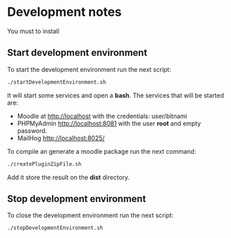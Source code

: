 # Development notes

You must to install


## Start development environment

To start the development environment run the next script:

~~~sh
./startDevelopmentEnvironment.sh
~~~

It will start some services and open a **bash**. The services that will be started are:

 * Moodle at [http://localhost](http://localhost) with the credentials: user/bitnami
 * PHPMyAdmin [http://localhost:8081](http://localhost:8081) with the user **root** and empty password.
 * MailHog [http://localhost:8025/](http://localhost:8025/)
 
To compile an generate a moodle package run the next command:

~~~sh
./createPluginZipFile.sh
~~~

Add it store the result on the **dist** directory.


## Stop development environment

To close the development environment run the next script:

~~~sh
./stopDevelopmentEnvironment.sh
~~~

